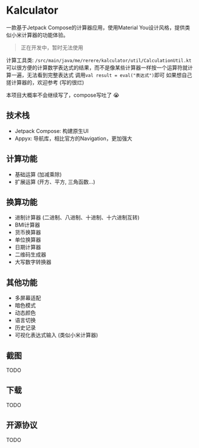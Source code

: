 # Kalculator
一款基于Jetpack Compose的计算器应用，使用Material You设计风格，提供类似小米计算器的功能体验。

> 正在开发中，暂时无法使用

计算工具类: `/src/main/java/me/rerere/kalculator/util/CalculationUtil.kt`
可以很方便的计算数学表达式的结果，而不是像某些计算器一样按一个运算符就计算一遍，无法看到完整表达式
调用`val result = eval("表达式")`即可
如果想自己搓计算器的，欢迎参考 (写的很烂)

本项目大概率不会继续写了，compose写吐了 😭

## 技术栈
- Jetpack Compose: 构建原生UI
- Appyx: 导航库，相比官方的Navigation，更加强大

## 计算功能
- 基础运算 (加减乘除)
- 扩展运算 (开方、平方, 三角函数...)

## 换算功能
- 进制计算器 (二进制、八进制、十进制、十六进制互转)
- BMI计算器
- 货币换算器
- 单位换算器
- 日期计算器
- 二维码生成器
- 大写数字转换器

## 其他功能
- 多屏幕适配
- 暗色模式
- 动态颜色
- 语言切换
- 历史记录
- 可视化表达式输入 (类似小米计算器)

## 截图
TODO

## 下载
TODO

## 开源协议
TODO
